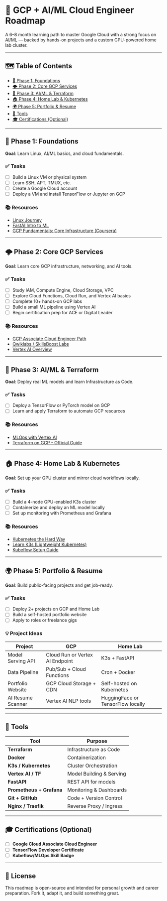 # 🧠 GCP + AI/ML Cloud Engineer Roadmap

A 6–8 month learning path to master Google Cloud with a strong focus on AI/ML — backed by hands-on projects and a custom GPU-powered home lab cluster.

---

## 🗺️ Table of Contents

- [🧠 Phase 1: Foundations](#phase-1-foundations)
- [🌩️ Phase 2: Core GCP Services](#phase-2-core-gcp-services)
- [🤖 Phase 3: AI/ML & Terraform](#phase-3-aiml--terraform)
- [🏠 Phase 4: Home Lab & Kubernetes](#phase-4-home-lab--kubernetes)
- [🌍 Phase 5: Portfolio & Resume](#phase-5-portfolio--resume)
- [🧰 Tools](#tools)
- [🎓 Certifications (Optional)](#certifications-optional)

---

## 🧠 Phase 1: Foundations

**Goal**: Learn Linux, AI/ML basics, and cloud fundamentals.

### ✅ Tasks
- [ ] Build a Linux VM or physical system
- [ ] Learn SSH, APT, TMUX, etc.
- [ ] Create a Google Cloud account
- [ ] Deploy a VM and install TensorFlow or Jupyter on GCP

### 📚 Resources
- [Linux Journey](https://linuxjourney.com/)
- [FastAI Intro to ML](https://course.fast.ai/)
- [GCP Fundamentals: Core Infrastructure (Coursera)](https://www.coursera.org/learn/gcp-fundamentals)

---

## 🌩️ Phase 2: Core GCP Services

**Goal**: Learn core GCP infrastructure, networking, and AI tools.

### ✅ Tasks
- [ ] Study IAM, Compute Engine, Cloud Storage, VPC
- [ ] Explore Cloud Functions, Cloud Run, and Vertex AI basics
- [ ] Complete 10+ hands-on GCP labs
- [ ] Build a small ML pipeline using Vertex AI
- [ ] Begin certification prep for ACE or Digital Leader

### 📚 Resources
- [GCP Associate Cloud Engineer Path](https://cloud.google.com/certification/cloud-engineer)
- [Qwiklabs / SkillsBoost Labs](https://www.cloudskillsboost.google/)
- [Vertex AI Overview](https://cloud.google.com/vertex-ai/docs)

---

## 🤖 Phase 3: AI/ML & Terraform

**Goal**: Deploy real ML models and learn Infrastructure as Code.

### ✅ Tasks
- [ ] Deploy a TensorFlow or PyTorch model on GCP
- [ ] Learn and apply Terraform to automate GCP resources

### 📚 Resources
- [MLOps with Vertex AI](https://cloud.google.com/vertex-ai/docs/general/mlops-overview)
- [Terraform on GCP - Official Guide](https://developer.hashicorp.com/terraform/tutorials/gcp-get-started)

---

## 🏠 Phase 4: Home Lab & Kubernetes

**Goal**: Set up your GPU cluster and mirror cloud workflows locally.

### ✅ Tasks
- [ ] Build a 4-node GPU-enabled K3s cluster
- [ ] Containerize and deploy an ML model locally
- [ ] Set up monitoring with Prometheus and Grafana

### 📚 Resources
- [Kubernetes the Hard Way](https://github.com/kelseyhightower/kubernetes-the-hard-way)
- [Learn K3s (Lightweight Kubernetes)](https://rancher.com/docs/k3s/latest/en/)
- [Kubeflow Setup Guide](https://www.kubeflow.org/docs/started/k8s/overview/)

---

## 🌍 Phase 5: Portfolio & Resume

**Goal**: Build public-facing projects and get job-ready.

### ✅ Tasks
- [ ] Deploy 2+ projects on GCP and Home Lab
- [ ] Build a self-hosted portfolio website
- [ ] Apply to roles or freelance gigs

### 💡 Project Ideas

| Project               | GCP                              | Home Lab                          |
|-----------------------|----------------------------------|-----------------------------------|
| Model Serving API     | Cloud Run or Vertex AI Endpoint | K3s + FastAPI                     |
| Data Pipeline         | Pub/Sub + Cloud Functions       | Cron + Docker                     |
| Portfolio Website     | GCP Cloud Storage + CDN         | Self-hosted on Kubernetes         |
| AI Resume Scanner     | Vertex AI NLP tools             | HuggingFace or TensorFlow locally |

---

## 🧰 Tools

| Tool            | Purpose                    |
|------------------|-----------------------------|
| **Terraform**     | Infrastructure as Code     |
| **Docker**        | Containerization           |
| **K3s / Kubernetes** | Cluster Orchestration    |
| **Vertex AI / TF**| Model Building & Serving   |
| **FastAPI**       | REST API for models        |
| **Prometheus + Grafana** | Monitoring & Dashboards |
| **Git + GitHub**  | Code + Version Control     |
| **Nginx / Traefik**| Reverse Proxy / Ingress   |

---

## 🎓 Certifications (Optional)

- [ ] **Google Cloud Associate Cloud Engineer**
- [ ] **TensorFlow Developer Certificate**
- [ ] **Kubeflow/MLOps Skill Badge**

---

## 🧾 License

This roadmap is open-source and intended for personal growth and career preparation. Fork it, adapt it, and build something great.


